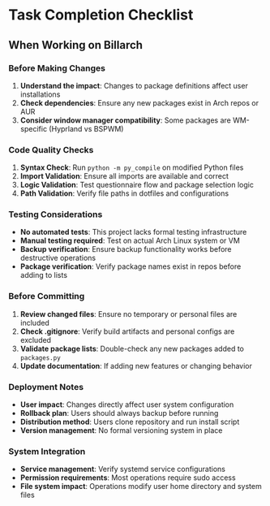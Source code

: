 # Task Completion Checklist

## When Working on Billarch

### Before Making Changes
1. **Understand the impact**: Changes to package definitions affect user installations
2. **Check dependencies**: Ensure any new packages exist in Arch repos or AUR
3. **Consider window manager compatibility**: Some packages are WM-specific (Hyprland vs BSPWM)

### Code Quality Checks
1. **Syntax Check**: Run `python -m py_compile` on modified Python files
2. **Import Validation**: Ensure all imports are available and correct
3. **Logic Validation**: Test questionnaire flow and package selection logic
4. **Path Validation**: Verify file paths in dotfiles and configurations

### Testing Considerations
- **No automated tests**: This project lacks formal testing infrastructure
- **Manual testing required**: Test on actual Arch Linux system or VM
- **Backup verification**: Ensure backup functionality works before destructive operations
- **Package verification**: Verify package names exist in repos before adding to lists

### Before Committing
1. **Review changed files**: Ensure no temporary or personal files are included
2. **Check .gitignore**: Verify build artifacts and personal configs are excluded
3. **Validate package lists**: Double-check any new packages added to `packages.py`
4. **Update documentation**: If adding new features or changing behavior

### Deployment Notes
- **User impact**: Changes directly affect user system configuration
- **Rollback plan**: Users should always backup before running
- **Distribution method**: Users clone repository and run install script
- **Version management**: No formal versioning system in place

### System Integration
- **Service management**: Verify systemd service configurations
- **Permission requirements**: Most operations require sudo access
- **File system impact**: Operations modify user home directory and system files